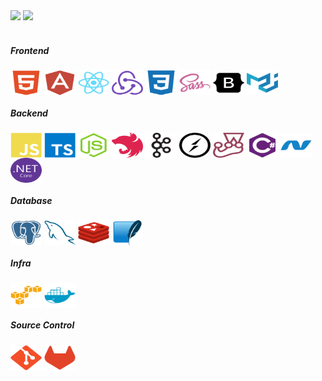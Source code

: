 <div>
  <img height="180em" src="https://github-readme-stats.vercel.app/api?username=Andrew-Cardoso&show_icons=true&theme=omni&include_all_commits=true&count_private=true" />  
  <img height="180em" src="https://github-readme-stats.vercel.app/api/top-langs/?username=Andrew-Cardoso&langs_count=10&layout=compact&theme=omni" /> 
</div>
<br>

<div>
<h5> Frontend </h5>
<img align="center" alt="Andrew.html5" height="40" width="50" src="https://raw.githubusercontent.com/devicons/devicon/master/icons/html5/html5-plain.svg">
<img align="center" alt="Andrew.angularjs" height="40" width="50" src="https://raw.githubusercontent.com/devicons/devicon/master/icons/angularjs/angularjs-plain.svg">
<img align="center" alt="Andrew.react" height="40" width="50" src="https://raw.githubusercontent.com/devicons/devicon/master/icons/react/react-original.svg">
<img align="center" alt="Andrew.redux" height="40" width="50" src="https://raw.githubusercontent.com/devicons/devicon/master/icons/redux/redux-original.svg">
<img align="center" alt="Andrew.css3" height="40" width="50" src="https://raw.githubusercontent.com/devicons/devicon/master/icons/css3/css3-plain.svg">
<img align="center" alt="Andrew.sass" height="40" width="50" src="https://raw.githubusercontent.com/devicons/devicon/master/icons/sass/sass-original.svg">
<img align="center" alt="Andrew.bootstrap" height="40" width="50" src="https://raw.githubusercontent.com/devicons/devicon/master/icons/bootstrap/bootstrap-plain.svg">
<img align="center" alt="Andrew.materialui" height="40" width="50" src="https://raw.githubusercontent.com/devicons/devicon/master/icons/materialui/materialui-original.svg">
<br>
<h5> Backend </h5>
<img align="center" alt="Andrew.javascript" height="40" width="50" src="https://raw.githubusercontent.com/devicons/devicon/master/icons/javascript/javascript-plain.svg">
<img align="center" alt="Andrew.typescript" height="40" width="50" src="https://raw.githubusercontent.com/devicons/devicon/master/icons/typescript/typescript-plain.svg">
<img align="center" alt="Andrew.nodejs" height="40" width="50" src="https://raw.githubusercontent.com/devicons/devicon/master/icons/nodejs/nodejs-plain.svg">
<img align="center" alt="Andrew.nestjs" height="40" width="50" src="https://raw.githubusercontent.com/devicons/devicon/master/icons/nestjs/nestjs-plain.svg">
<img align="center" alt="Andrew.apachekafka" height="40" width="50" src="https://raw.githubusercontent.com/devicons/devicon/master/icons/apachekafka/apachekafka-original.svg">
<img align="center" alt="Andrew.socketio" height="40" width="50" src="https://raw.githubusercontent.com/devicons/devicon/master/icons/socketio/socketio-original.svg">
<img align="center" alt="Andrew.jest" height="40" width="50" src="https://raw.githubusercontent.com/devicons/devicon/master/icons/jest/jest-plain.svg">
<img align="center" alt="Andrew.csharp" height="40" width="50" src="https://raw.githubusercontent.com/devicons/devicon/master/icons/csharp/csharp-plain.svg">
<img align="center" alt="Andrew.dot-net" height="40" width="50" src="https://raw.githubusercontent.com/devicons/devicon/master/icons/dot-net/dot-net-plain.svg">
<img align="center" alt="Andrew.dotnetcore" height="40" width="50" src="https://raw.githubusercontent.com/devicons/devicon/master/icons/dotnetcore/dotnetcore-original.svg">
<br>
<h5> Database </h5>
<img align="center" alt="Andrew.postgresql" height="40" width="50" src="https://raw.githubusercontent.com/devicons/devicon/master/icons/postgresql/postgresql-plain.svg">
<img align="center" alt="Andrew.mysql" height="40" width="50" src="https://raw.githubusercontent.com/devicons/devicon/master/icons/mysql/mysql-original.svg">
<img align="center" alt="Andrew.redis" height="40" width="50" src="https://raw.githubusercontent.com/devicons/devicon/master/icons/redis/redis-original.svg">
<img align="center" alt="Andrew.sqlite" height="40" width="50" src="https://raw.githubusercontent.com/devicons/devicon/master/icons/sqlite/sqlite-original.svg">
<br>
<h5> Infra </h5>
<img align="center" alt="Andrew.amazonwebservices" height="40" width="50" src="https://raw.githubusercontent.com/devicons/devicon/master/icons/amazonwebservices/amazonwebservices-original.svg">
<img align="center" alt="Andrew.docker" height="40" width="50" src="https://raw.githubusercontent.com/devicons/devicon/master/icons/docker/docker-plain.svg">
  
<br>
<h5> Source Control </h5>
<img align="center" alt="Andrew.git" height="40" width="50" src="https://raw.githubusercontent.com/devicons/devicon/master/icons/git/git-original.svg">
<img align="center" alt="Andrew.gitlab" height="40" width="50" src="https://raw.githubusercontent.com/devicons/devicon/master/icons/gitlab/gitlab-plain.svg">

</div>
  
  
